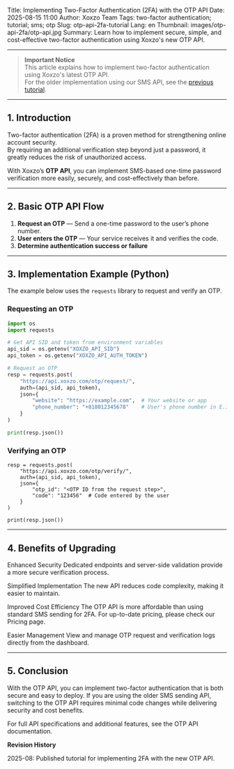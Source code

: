 Title: Implementing Two-Factor Authentication (2FA) with the OTP API
Date: 2025-08-15 11:00
Author: Xoxzo Team
Tags: two-factor authentication; tutorial; sms; otp
Slug: otp-api-2fa-tutorial
Lang: en
Thumbnail: images/otp-api-2fa/otp-api.jpg
Summary: Learn how to implement secure, simple, and cost-effective two-factor authentication using Xoxzo's new OTP API.

---

> **Important Notice**  
> This article explains how to implement two-factor authentication using Xoxzo's latest OTP API.  
> For the older implementation using our SMS API, see the [previous tutorial](https://blog.xoxzo.com/en/2021/11/22/introduction-2fa-sms/).

---

## 1. Introduction

Two-factor authentication (2FA) is a proven method for strengthening online account security.  
By requiring an additional verification step beyond just a password, it greatly reduces the risk of unauthorized access.

With Xoxzo’s **OTP API**, you can implement SMS-based one-time password verification more easily, securely, and cost-effectively than before.

---

## 2. Basic OTP API Flow

1. **Request an OTP** — Send a one-time password to the user’s phone number.
2. **User enters the OTP** — Your service receives it and verifies the code.
3. **Determine authentication success or failure**

---

## 3. Implementation Example (Python)

The example below uses the `requests` library to request and verify an OTP.

### Requesting an OTP
```python
import os
import requests

# Get API SID and token from environment variables
api_sid = os.getenv("XOXZO_API_SID")
api_token = os.getenv("XOXZO_API_AUTH_TOKEN")

# Request an OTP
resp = requests.post(
    "https://api.xoxzo.com/otp/request/",
    auth=(api_sid, api_token),
    json={
        "website": "https://example.com",  # Your website or app
        "phone_number": "+818012345678"    # User's phone number in E.164 format
    }
)

print(resp.json())
```

### Verifying an OTP
```
resp = requests.post(
    "https://api.xoxzo.com/otp/verify/",
    auth=(api_sid, api_token),
    json={
        "otp_id": "<OTP ID from the request step>",
        "code": "123456"  # Code entered by the user
    }
)

print(resp.json())
```
---

## 4. Benefits of Upgrading

Enhanced Security
Dedicated endpoints and server-side validation provide a more secure verification process.

Simplified Implementation
The new API reduces code complexity, making it easier to maintain.

Improved Cost Efficiency
The OTP API is more affordable than using standard SMS sending for 2FA.
For up-to-date pricing, please check our Pricing page.

Easier Management
View and manage OTP request and verification logs directly from the dashboard.

---

## 5. Conclusion

With the OTP API, you can implement two-factor authentication that is both secure and easy to deploy.
If you are using the older SMS sending API, switching to the OTP API requires minimal code changes while delivering security and cost benefits.

For full API specifications and additional features, see the OTP API documentation.

**Revision History**

2025-08: Published tutorial for implementing 2FA with the new OTP API.

